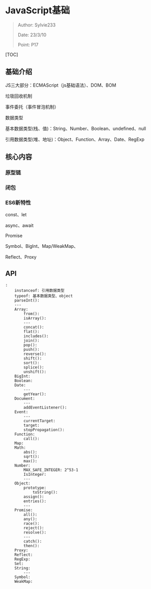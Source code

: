 # JavaScript基础

> Author: Sylvie233
>
> Date: 23/3/10
>
> Point: P17

[TOC]

## 基础介绍

JS三大部分：ECMAScript（js基础语法）、DOM、BOM



垃圾回收机制



事件委托（事件冒泡机制）



数据类型

基本数据类型(栈、值)：String、Number、Boolean、undefined、null

引用数据类型(堆、地址)：Object、Function、Array、Date、RegExp







## 核心内容

### 原型链



### 闭包



### ES6新特性

const、let

async、await

Promise

Symbol、BigInt、Map/WeakMap、

Reflect、Proxy







## API

```
:
	instanceof: 引用数据类型
	typeof: 基本数据类型、object 
	parseInt():
	---
	Array:
		from():
		isArray():
		---
		concat():
		flat():
		includes():
		join():
		pop():
		push():
		reverse():
		shift():
		sort():
		splice():
		unshift():
	BigInt:
	Boolean:
	Date:
		---
		getYear():
	Document:
		---
		addEventListener():
	Event:
		---
		currentTarget:
		target:
		stopPropagation():
	Function:
		call():
	Map:
	Math:
		abs():
		sqrt():
		max():
	Number:
		MAX_SAFE_INTEGER: 2^53-1
		IsInteger:
		---
	Object:
		prototype:
			toString():
		assign():
		entries():
		---
	Promise:
		all():
		any():
		race():
		reject():
		resolve():
		---
		catch():
		then():
	Proxy:
	Reflect:
	RegExp:
	Set:
	String:
		---
	Symbol:
	WeakMap:
```

